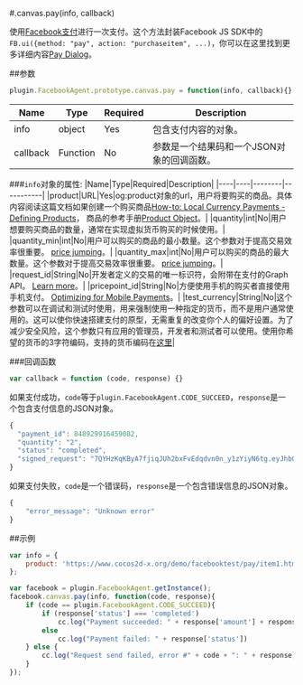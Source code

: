 #.canvas.pay(info, callback)

使用[Facebook支付](http://developers.facebook.com/docs/payments/)进行一次支付。这个方法封装Facebook JS SDK中的`FB.ui({method: "pay", action: "purchaseitem", ...)`，你可以在这里找到更多详细内容[Pay Dialog](http://developers.facebook.com/docs/payments/reference/paydialog)。

##参数

```javascript
plugin.FacebookAgent.prototype.canvas.pay = function(info, callback){}
```

|Name|Type|Required|Description|
|----|----|--------|-----------|
|info|object|Yes|包含支付内容的对象。|
|callback|Function|No|参数是一个结果码和一个JSON对象的回调函数。|

###`info`对象的属性:
|Name|Type|Required|Description|
|----|----|--------|-----------|
|product|URL|Yes|og:product对象的url，用户将要购买的商品。具体内容阅读这篇文档如果创建一个购买商品[How-to: Local Currency Payments - Defining Products](http://developers.facebook.com/docs/howtos/payments/definingproducts/)， 商品的参考手册[Product Object](http://developers.facebook.com/docs/payments/product/)。|
|quantity|int|No|用户想要购买商品的数量，通常在实现虚拟货币购买的时候使用。|
|quantity_min|int|No|用户可以购买的商品的最小数量。这个参数对于提高交易效率很重要。 [price jumping](http://developers.facebook.com/docs/howtos/payments/paymentflow/#pricejumping)。|
|quantity_max|int|No|用户可以购买的商品的最大数量。这个参数对于提高交易效率很重要。 [price jumping](http://developers.facebook.com/docs/howtos/payments/paymentflow/#pricejumping)。|
|request_id|String|No|开发者定义的交易的唯一标识符，会附带在支付的Graph API。 [Learn more](http://developers.facebook.com/docs/howtos/payments/fulfillment/#requestid)。|
|pricepoint_id|String|No|方便使用手机的购买者直接使用手机支付。 [Optimizing for Mobile Payments](http://developers.facebook.com/docs/howtos/payments/mobilepricing/)。|
|test_currency|String|No|这个参数可以在调试和测试时使用，用来强制使用一种指定的货币，而不是用户通常使用的。这可以使你快速搭建支付的原型，无需重复的改变你个人的偏好设置。为了减少安全风险，这个参数只有应用的管理员，开发者和测试者可以使用。使用你希望的货币的3字符编码，支持的货币编码在[这里](http://developers.facebook.com/docs/concepts/payments/pricefloors/)|

###回调函数

```javascript
var callback = function (code, response) {}
```

如果支付成功，`code`等于`plugin.FacebookAgent.CODE_SUCCEED`，`response`是一个包含支付信息的JSON对象。
```javascript
{
  "payment_id": 848929916459082,
  "quantity": "2",
  "status": "completed", 
  "signed_request": "7QYHzKqKByA7fjiqJUh2bxFvEdqdvn0n_y1zYiyN6tg.eyJhbGCJxdWFudGl0eSI6IjEiLCJzdGF0dXMiOiJjb21wbGV0ZWQifQ"
}
```

如果支付失败，`code`是一个错误码，`response`是一个包含错误信息的JSON对象。

```javascript
{
    "error_message": "Unknown error"
}
```

##示例

```javascript
var info = {
    product: 'https://www.cocos2d-x.org/demo/facebooktest/pay/item1.html'
};

var facebook = plugin.FacebookAgent.getInstance();
facebook.canvas.pay(info, function(code, response){
    if (code == plugin.FacebookAgent.CODE_SUCCEED){
        if (response['status'] === 'completed')
            cc.log("Payment succeeded: " + response['amount'] + response['currency']);
        else 
            cc.log("Payment failed: " + response['status'])
    } else {
        cc.log("Request send failed, error #" + code + ": " + response);
    }
});
```
